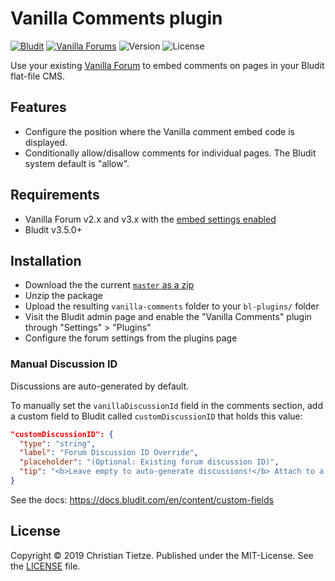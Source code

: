 # Vanilla Comments plugin

[![Bludit](https://img.shields.io/badge/Bludit-v3.9.2-0078D4.svg?style=flat-square)](https://www.bludit.com)
[![Vanilla Forums](https://img.shields.io/badge/Vanilla-v2.x/v3.x-0078D4.svg?style=flat-square)][vanilla]
![Version](https://img.shields.io/github/tag/DivineDominion/vanilla-comments.svg?style=flat)
![License](https://img.shields.io/github/license/DivineDominion/vanilla-comments.svg?style=flat)

Use your existing [Vanilla Forum][vanilla] to embed comments on pages in your Bludit flat-file CMS.

[vanilla]: https://vanillaforums.com/

## Features

- Configure the position where the Vanilla comment embed code is displayed.
- Conditionally allow/disallow comments for individual pages. The Bludit system default is "allow".

## Requirements

- Vanilla Forum v2.x and v3.x with the [embed settings enabled](https://docs.vanillaforums.com/help/embedding/)
- Bludit v3.5.0+

## Installation

- Download the the current [`master` as a zip](https://github.com/DivineDominion/BluditVanillaComments/zipball/master)
- Unzip the package
- Upload the resulting `vanilla-comments` folder to your `bl-plugins/` folder
- Visit the Bludit admin page and enable the "Vanilla Comments" plugin through "Settings" > "Plugins" 
- Configure the forum settings from the plugins page

### Manual Discussion ID

Discussions are auto-generated by default.

To manually set the `vanillaDiscussionId` field in the comments section, add a custom field to Bludit called `customDiscussionID` that holds this value:

```json
"customDiscussionID": {
  "type": "string",
  "label": "Forum Discussion ID Override",
  "placeholder": "(Optional: Existing forum discussion ID)",
  "tip": "<b>Leave empty to auto-generate discussions!</b> Attach to a pre-existing discussion. Copy the number in the URL of an existing discussion like <code>123</code> in <code>forum.example.com/discussion/123/...</code>."
}
```

See the docs: https://docs.bludit.com/en/content/custom-fields 

## License

Copyright &copy; 2019 Christian Tietze. Published under the MIT-License. See the [LICENSE](LICENSE) file.
